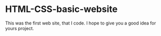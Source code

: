 # HTML-CSS-basic-website
This was the first web site, that I code. I hope to give you a good idea for yours project.
